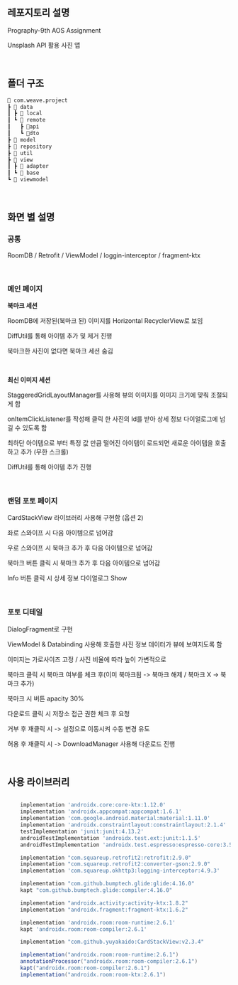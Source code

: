 ## 레포지토리 설명
<p>Prography-9th AOS Assignment</p>
<p>Unsplash API 활용 사진 앱</p>

<br>

## 폴더 구조

```markdown
📂 com.weave.project
┣ 📂 data
┃ ┣ 📂 local
┃ ┗ 📂 remote
┃   ┣ 📂api
┃   ┗ 📂dto
┣ 📂 model
┣ 📂 repository
┣ 📂 util
┣ 📂 view
┃ ┣ 📂 adapter
┃ ┗ 📂 base
┗ 📂 viewmodel

```

<br>

## 화면 별 설명

### 공통
RoomDB / Retrofit / ViewModel / loggin-interceptor / fragment-ktx

<br>

### 메인 페이지
**북마크 세션**
<p>RoomDB에 저장된(북마크 된) 이미지를 Horizontal RecyclerView로 보임</p>
<p>DiffUtil를 통해 아이템 추가 및 제거 진행</p>
<p>북마크한 사진이 없다면 북마크 세션 숨김</p>

<br>

**최신 이미지 세션**
<p>StaggeredGridLayoutManager를 사용해 뷰의 이미지를 이미지 크기에 맞춰 조절되게 함</p>
<p>onItemClickListener를 작성해 클릭 한 사진의 Id를 받아 상세 정보 다이얼로그에 넘길 수 있도록 함</p>
<p>최하단 아이템으로 부터 특정 값 만큼 떨어진 아이템이 로드되면 새로운 아이템을 호출하고 추가 (무한 스크롤)</p>
<p>DiffUtil를 통해 아이템 추가 진행</p>

<br>

### 랜덤 포토 페이지
<p>CardStackView 라이브러리 사용해 구현함 (옵션 2)</p>
<p>좌로 스와이프 시 다음 아이템으로 넘어감</p>
<p>우로 스와이프 시 북마크 추가 후 다음 아이템으로 넘어감</p>
<p>북마크 버튼 클릭 시 북마크 추가 후 다음 아이템으로 넘어감</p>
<p>Info 버튼 클릭 시 상세 정보 다이얼로그 Show</p>

<br>

### 포토 디테일
<p>DialogFragment로 구현</p>
<p>ViewModel & Databinding 사용해 호출한 사진 정보 데이터가 뷰에 보여지도록 함</p>
<p>이미지는 가로사이즈 고정 / 사진 비율에 따라 높이 가변적으로</p>
<p>북마크 클릭 시 북마크 여부를 체크 후(이미 북마크됨 -> 북마크 해제 / 북마크 X -> 북마크 추가)</p>
<p>북마크 시 버튼 apacity 30% </p>
<p>다운로드 클릭 시 저장소 접근 권한 체크 후 요청</p>
<p>거부 후 재클릭 시 -> 설정으로 이동시켜 수동 변경 유도</p>
<p>허용 후 재클릭 시 -> DownloadManager 사용해 다운로드 진행</p>

<br>

## 사용 라이브러리
```gradle

    implementation 'androidx.core:core-ktx:1.12.0'
    implementation 'androidx.appcompat:appcompat:1.6.1'
    implementation 'com.google.android.material:material:1.11.0'
    implementation 'androidx.constraintlayout:constraintlayout:2.1.4'
    testImplementation 'junit:junit:4.13.2'
    androidTestImplementation 'androidx.test.ext:junit:1.1.5'
    androidTestImplementation 'androidx.test.espresso:espresso-core:3.5.1'

    implementation "com.squareup.retrofit2:retrofit:2.9.0"
    implementation "com.squareup.retrofit2:converter-gson:2.9.0"
    implementation 'com.squareup.okhttp3:logging-interceptor:4.9.3'

    implementation "com.github.bumptech.glide:glide:4.16.0"
    kapt "com.github.bumptech.glide:compiler:4.16.0"

    implementation "androidx.activity:activity-ktx:1.8.2"
    implementation "androidx.fragment:fragment-ktx:1.6.2"

    implementation 'androidx.room:room-runtime:2.6.1'
    kapt 'androidx.room:room-compiler:2.6.1'

    implementation "com.github.yuyakaido:CardStackView:v2.3.4"

    implementation("androidx.room:room-runtime:2.6.1")
    annotationProcessor("androidx.room:room-compiler:2.6.1")
    kapt("androidx.room:room-compiler:2.6.1")
    implementation("androidx.room:room-ktx:2.6.1")

```
